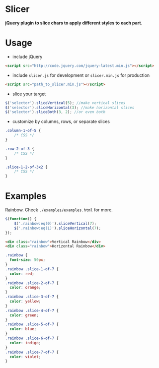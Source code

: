 Slicer
======

**jQuery plugin to slice chars to apply different styles to each part.**

Usage
=====
- include jQuery

```html
<script src="http://code.jquery.com/jquery-latest.min.js"></script>
```

- include `slicer.js` for development or `slicer.min.js` for production

```html
<script src="path_to_slicer.min.js"></script>
```

- slice your target

```javascript
$('selector').sliceVertical(5); //make vertical slices
$('selector').sliceHorizontal(3); //make horizontal slices
$('selector').sliceBoth(3, 2); //or even both
```

- customize by columns, rows, or separate slices

```css
.column-1-of-5 {
    /* CSS */
}

.row-2-of-3 {
    /* CSS */
}

.slice-1-2-of-3x2 {
    /* CSS */
}
```

Examples
========
Rainbow. Check `./examples/examples.html` for more.

```javascript
$(function() {
    $('.rainbow:eq(0)').sliceVertical(7);
    $('.rainbow:eq(1)').sliceHorizontal(7);
});
```

```html
<div class="rainbow">Vertical Rainbow</div>
<div class="rainbow">Horizontal Rainbow</div>
```

```css
.rainbow {
  font-size: 50px;
}
.rainbow .slice-1-of-7 {
  color: red;
}
.rainbow .slice-2-of-7 {
  color: orange;
}
.rainbow .slice-3-of-7 {
  color: yellow;
}
.rainbow .slice-4-of-7 {
  color: green;
}
.rainbow .slice-5-of-7 {
  color: blue;
}
.rainbow .slice-6-of-7 {
  color: indigo;
}
.rainbow .slice-7-of-7 {
  color: violet;
}
```